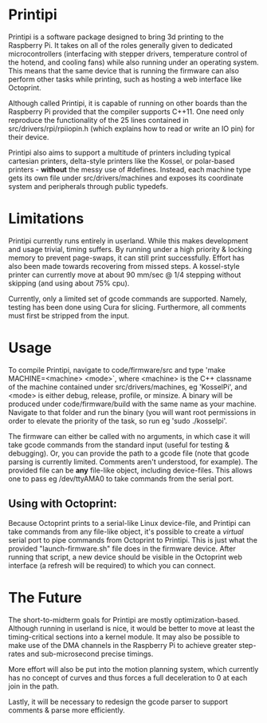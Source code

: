 Printipi
========

Printipi is a software package designed to bring 3d printing to the Raspberry Pi. It takes on all of the roles generally given to dedicated microcontrollers (interfacing with stepper drivers, temperature control of the hotend, and cooling fans) while also running under an operating system. This means that the same device that is running the firmware can also perform other tasks while printing, such as hosting a web interface like Octoprint.

Although called Printipi, it is capable of running on other boards than the Raspberry Pi provided that the compiler supports C++11. One need only reproduce the functionality of the 25 lines contained in src/drivers/rpi/rpiiopin.h (which explains how to read or write an IO pin) for their device.

Printipi also aims to support a multitude of printers including typical cartesian printers, delta-style printers like the Kossel, or polar-based printers - **without** the messy use of #defines. Instead, each machine type gets its own file under src/drivers/machines and exposes its coordinate system and peripherals through public typedefs.

Limitations
========

Printipi currently runs entirely in userland. While this makes development and usage trivial, timing suffers. By running under a high priority & locking memory to prevent page-swaps, it can still print successfully. Effort has also been made towards recovering from missed steps. A kossel-style printer can currently move at about 90 mm/sec @ 1/4 stepping without skipping (and using about 75% cpu).

Currently, only a limited set of gcode commands are supported. Namely, testing has been done using Cura for slicing. Furthermore, all comments must first be stripped from the input.

Usage
========

To compile Printipi, navigate to code/firmware/src and type 'make MACHINE=\<machine\> \<mode\>`, where \<machine\> is the C++ classname of the machine contained under src/drivers/machines, eg 'KosselPi', and \<mode\> is either debug, release, profile, or minsize. A binary will be produced under code/firmware/build with the same name as your machine. Navigate to that folder and run the binary (you will want root permissions in order to elevate the priority of the task, so run eg 'sudo ./kosselpi'.

The firmware can either be called with no arguments, in which case it will take gcode commands from the standard input (useful for testing & debugging). Or, you can provide the path to a gcode file (note that gcode parsing is currently limited. Comments aren't understood, for example). The provided file can be **any** file-like object, including device-files. This allows one to pass eg /dev/ttyAMA0 to take commands from the serial port.

Using with Octoprint:
--------

Because Octoprint prints to a serial-like Linux device-file, and Printipi can take commands from any file-like object, it's possible to create a *virtual* serial port to pipe commands from Octoprint to Printipi. This is just what the provided "launch-firmware.sh" file does in the firmware device. After running that script, a new device should be visible in the Octoprint web interface (a refresh will be required) to which you can connect.

The Future
========

The short-to-midterm goals for Printipi are mostly optimization-based. Although running in userland is nice, it would be better to move at least the timing-critical sections into a kernel module. It may also be possible to make use of the DMA channels in the Raspberry Pi to achieve greater step-rates and sub-microsecond precise timings.

More effort will also be put into the motion planning system, which currently has no concept of curves and thus forces a full deceleration to 0 at each join in the path.

Lastly, it will be necessary to redesign the gcode parser to support comments & parse more efficiently.
